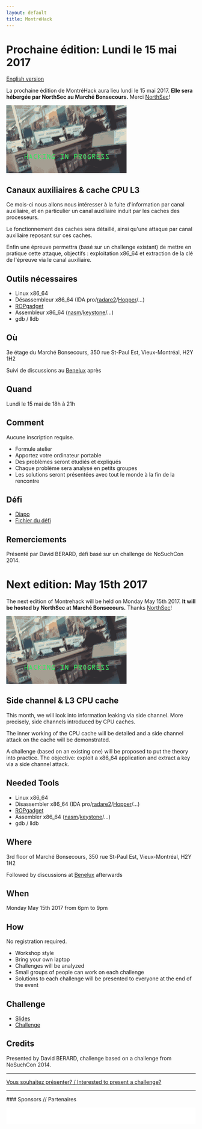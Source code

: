 ```yaml
---
layout: default
title: MontréHack
---
```


# Prochaine édition: Lundi le 15 mai 2017
[English version](#english)

La prochaine édition de MontréHack aura lieu lundi le 15 mai 2017. **Elle sera
hébergée par NorthSec au Marché Bonsecours.** Merci [NorthSec](https://nsec.io)!

![Hacked!](/images/17-05_hacked.gif)

## Canaux auxiliaires & cache CPU L3

Ce mois-ci nous allons nous intéresser à la fuite d'information par canal
auxiliaire, et en particulier un canal auxiliaire induit par les caches des
processeurs.

Le fonctionnement des caches sera détaillé, ainsi qu'une attaque par canal
auxiliaire reposant sur ces caches.

Enfin une épreuve permettra (basé sur un challenge existant) de mettre en
pratique cette attaque, objectifs : exploitation x86_64 et extraction de la clé
de l'épreuve via le canal auxiliaire.

## Outils nécessaires

* Linux x86_64
* Désassembleur x86_64 (IDA pro/[radare2](https://radare.org)/[Hopper](https://www.hopperapp.com)/...)
* [ROPgadget](https://github.com/JonathanSalwan/ROPgadget)
* Assembleur x86_64 ([nasm](http://www.nasm.us)/[keystone](http://www.keystone-engine.org)/...)
* gdb / lldb

## Où

3e étage du Marché Bonsecours, 350 rue St-Paul Est, Vieux-Montréal, H2Y 1H2

Suivi de discussions au [Benelux](http://brasseriebenelux.com/sherbrooke) après

## Quand

Lundi le 15 mai de 18h à 21h

## Comment

Aucune inscription requise.

* Formule atelier
* Apportez votre ordinateur portable
* Des problèmes seront étudiés et expliqués
* Chaque problème sera analysé en petits groupes
* Les solutions seront présentées avec tout le monde à la fin de la rencontre

## Défi

* [Diapo](http://0x1.fr/montrehack-slides.tar.gz)
* [Fichier du défi](http://0x1.fr/montrehack-chall.zip)

## Remerciements

Présenté par David BERARD, défi basé sur un challenge de NoSuchCon 2014.

<a id="english"></a>

# Next edition: May 15th 2017

The next edition of Montrehack will be held on Monday May 15th 2017. **It will
be hosted by NorthSec at Marché Bonsecours.** Thanks
[NorthSec](https://nsec.io)!

![Hacked!](/images/17-05_hacked.gif)

## Side channel & L3 CPU cache

This month, we will look into information leaking via side channel. More
precisely, side channels introduced by CPU caches.

The inner working of the CPU cache will be detailed and a side channel attack
on the cache will be demonstrated.

A challenge (based on an existing one) will be proposed to put the theory into
practice. The objective: exploit a x86_64 application and extract a key via
a side channel attack.

## Needed Tools

* Linux x86_64
* Disassembler x86_64 (IDA pro/[radare2](https://radare.org)/[Hopper](https://www.hopperapp.com)/...)
* [ROPgadget](https://github.com/JonathanSalwan/ROPgadget)
* Assembler x86_64 ([nasm](http://www.nasm.us)/[keystone](http://www.keystone-engine.org)/...)
* gdb / lldb

## Where

3rd floor of Marché Bonsecours, 350 rue St-Paul Est, Vieux-Montréal, H2Y 1H2

Followed by discussions at [Benelux](http://brasseriebenelux.com/sherbrooke) afterwards

## When

Monday May 15th 2017 from 6pm to 9pm

## How

No registration required.

* Workshop style
* Bring your own laptop
* Challenges will be analyzed
* Small groups of people can work on each challenge
* Solutions to each challenge will be presented to everyone at the end of the event

## Challenge

* [Slides](http://0x1.fr/montrehack-slides.tar.gz)
* [Challenge](http://0x1.fr/montrehack-chall.zip)

## Credits

Presented by David BERARD, challenge based on a challenge from NoSuchCon 2014.

<hr/>

[Vous souhaitez présenter? / Interested to present a challenge?](https://github.com/montrehack/montrehack.github.com/wiki/Present-at-Montrehack)

<hr/>
### Sponsors // Partenaires

[![Benelux](/images/benelux.png)](http://brasseriebenelux.com)
